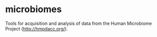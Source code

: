 microbiomes
===========

Tools for acquisition and analysis of data from the Human Microbiome Project (http://hmpdacc.org/).


